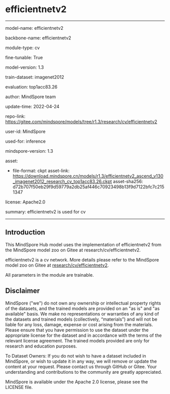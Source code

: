 # efficientnetv2

---

model-name: efficientnetv2

backbone-name: efficientnetv2

module-type: cv

fine-tunable: True

model-version: 1.3

train-dataset: imagenet2012

evaluation: top1acc83.26

author: MindSpore team

update-time: 2022-04-24

repo-link: <https://gitee.com/mindspore/models/tree/r1.3/research/cv/efficientnetv2>

user-id: MindSpore

used-for: inference

mindspore-version: 1.3

asset:

-
    file-format: ckpt
    asset-link: <https://download.mindspore.cn/models/r1.3/efficientnetv2_ascend_v130_imagenet2012_research_cv_top1acc83.26.ckpt>
    asset-sha256: d72b707f50eb29f9d59779a2db25af446c70923498b13f9d7122bfc7c2151347

license: Apache2.0

summary: efficientnetv2 is used for cv

---

## Introduction

This MindSpore Hub model uses the implementation of efficientnetv2 from the MindSpore model zoo on Gitee at research/cv/efficientnetv2.

efficientnetv2 is a cv network. More details please refer to the MindSpore model zoo on Gitee at [research/cv/efficientnetv2](https://gitee.com/mindspore/models/blob/r1.3/research/cv/efficientnetv2/README_CN.md).

All parameters in the module are trainable.

## Disclaimer

MindSpore ("we") do not own any ownership or intellectual property rights of the datasets, and the trained models are provided on an "as is" and "as available" basis. We make no representations or warranties of any kind of the datasets and trained models (collectively, “materials”) and will not be liable for any loss, damage, expense or cost arising from the materials. Please ensure that you have permission to use the dataset under the appropriate license for the dataset and in accordance with the terms of the relevant license agreement. The trained models provided are only for research and education purposes.

To Dataset Owners: If you do not wish to have a dataset included in MindSpore, or wish to update it in any way, we will remove or update the content at your request. Please contact us through GitHub or Gitee. Your understanding and contributions to the community are greatly appreciated.

MindSpore is available under the Apache 2.0 license, please see the LICENSE file.
